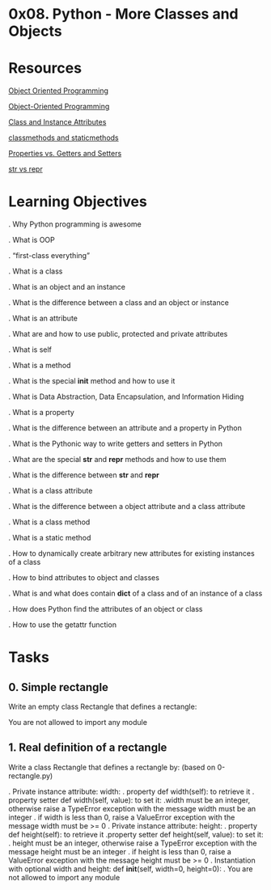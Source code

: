 #  0x08. Python - More Classes and Objects

#  Resources

 [Object Oriented Programming](https://python.swaroopch.com/oop.html)

 [Object-Oriented Programming](https://python-course.eu/oop/object-oriented-programming.php)

 [Class and Instance Attributes](https://python-course.eu/oop/class-instance-attributes.php)

 [classmethods and staticmethods](https://www.youtube.com/watch?v=rq8cL2XMM5M)

 [Properties vs. Getters and Setters ](https://python-course.eu/oop/properties-vs-getters-and-setters.php)

 [str vs repr](https://shipit.dev/posts/python-str-vs-repr.html)

#  Learning Objectives

  . Why Python programming is awesome

  . What is OOP

  . “first-class everything”

  . What is a class

  . What is an object and an instance

  . What is the difference between a class and an object or instance

  . What is an attribute

  . What are and how to use public, protected and private attributes

  . What is self

  . What is a method

  . What is the special __init__ method and how to use it

  . What is Data Abstraction, Data Encapsulation, and Information Hiding

  . What is a property

  . What is the difference between an attribute and a property in Python

  . What is the Pythonic way to write getters and setters in Python

  . What are the special __str__ and __repr__ methods and how to use them

  . What is the difference between __str__ and __repr__

  . What is a class attribute

  . What is the difference between a object attribute and a class attribute

  . What is a class method

  . What is a static method

  . How to dynamically create arbitrary new attributes for existing instances of a class

  . How to bind attributes to object and classes

  . What is and what does contain __dict__ of a class and of an instance of a class

  . How does Python find the attributes of an object or class

  . How to use the getattr function

#  Tasks

##  0. Simple rectangle
Write an empty class Rectangle that defines a rectangle:

You are not allowed to import any module

## 1. Real definition of a rectangle
Write a class Rectangle that defines a rectangle by: (based on 0-rectangle.py)

 . Private instance attribute: width:
   . property def width(self): to retrieve it
   . property setter def width(self, value): to set it:
      .width must be an integer, otherwise raise a TypeError exception with the message width must be an integer
      . if width is less than 0, raise a ValueError exception with the message width must be >= 0
 . Private instance attribute: height:
    . property def height(self): to retrieve it
    .property setter def height(self, value): to set it:
      . height must be an integer, otherwise raise a TypeError exception with the message height must be an integer
      . if height is less than 0, raise a ValueError exception with the message height must be >= 0
 . Instantiation with optional width and height: def __init__(self, width=0, height=0):
 . You are not allowed to import any module
